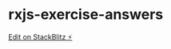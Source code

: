 # rxjs-exercise-answers

[Edit on StackBlitz ⚡️](https://stackblitz.com/edit/rxjs-exercise-answers)
